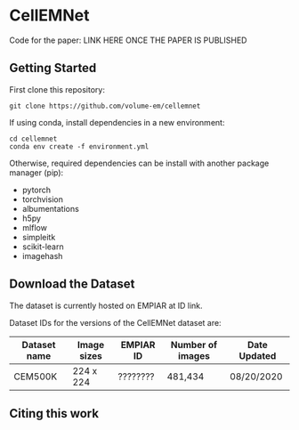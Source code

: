 # CellEMNet

Code for the paper: LINK HERE ONCE THE PAPER IS PUBLISHED


## Getting Started

First clone this repository:

```
git clone https://github.com/volume-em/cellemnet
```

If using conda, install dependencies in a new environment:

```
cd cellemnet
conda env create -f environment.yml
```

Otherwise, required dependencies can be install with another package manager (pip):

<ul>
    <li>pytorch</li>
    <li>torchvision</li>
    <li>albumentations</li>
    <li>h5py</li>
    <li>mlflow</li>
    <li>simpleitk</li>
    <li>scikit-learn</li>
    <li>imagehash</li>
</ul>
    

## Download the Dataset

The dataset is currently hosted on EMPIAR at ID link.

Dataset IDs for the versions of the CellEMNet dataset are:

| Dataset name  | Image sizes   | EMPIAR ID        | Number of images | Date Updated  | 
| ------------- | ------------- | ---------------- | ---------------- | ------------- |
| CEM500K       | 224 x 224     | ????????         | 481,434          | 08/20/2020    |


## Citing this work

